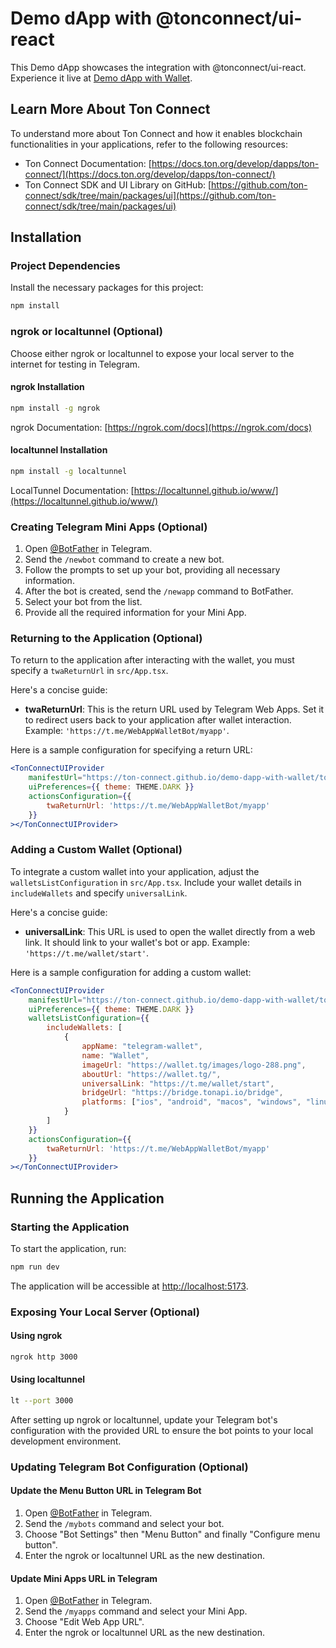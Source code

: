 # Demo dApp with @tonconnect/ui-react

This Demo dApp showcases the integration with @tonconnect/ui-react. Experience it live at [Demo dApp with Wallet](https://ton-connect.github.io/demo-dapp-with-wallet/).

## Learn More About Ton Connect

To understand more about Ton Connect and how it enables blockchain functionalities in your applications, refer to the following resources:
- Ton Connect Documentation: [https://docs.ton.org/develop/dapps/ton-connect/](https://docs.ton.org/develop/dapps/ton-connect/)
- Ton Connect SDK and UI Library on GitHub: [https://github.com/ton-connect/sdk/tree/main/packages/ui](https://github.com/ton-connect/sdk/tree/main/packages/ui)

## Installation

### Project Dependencies

Install the necessary packages for this project:

```bash
npm install
```

### ngrok or localtunnel (Optional)

Choose either ngrok or localtunnel to expose your local server to the internet for testing in Telegram.

#### ngrok Installation

```bash
npm install -g ngrok
```

ngrok Documentation: [https://ngrok.com/docs](https://ngrok.com/docs)

#### localtunnel Installation

```bash
npm install -g localtunnel
```

LocalTunnel Documentation: [https://localtunnel.github.io/www/](https://localtunnel.github.io/www/)

### Creating Telegram Mini Apps (Optional)

1. Open [@BotFather](https://t.me/BotFather) in Telegram.
2. Send the `/newbot` command to create a new bot.
3. Follow the prompts to set up your bot, providing all necessary information.
4. After the bot is created, send the `/newapp` command to BotFather.
5. Select your bot from the list.
6. Provide all the required information for your Mini App.


### Returning to the Application (Optional)

To return to the application after interacting with the wallet, you must specify a `twaReturnUrl` in `src/App.tsx`.

Here's a concise guide:

- **twaReturnUrl**: This is the return URL used by Telegram Web Apps. Set it to redirect users back to your application after wallet interaction. Example: `'https://t.me/WebAppWalletBot/myapp'`.

Here is a sample configuration for specifying a return URL:

```jsx
<TonConnectUIProvider
    manifestUrl="https://ton-connect.github.io/demo-dapp-with-wallet/tonconnect-manifest.json"
    uiPreferences={{ theme: THEME.DARK }}
    actionsConfiguration={{
        twaReturnUrl: 'https://t.me/WebAppWalletBot/myapp'
    }}
></TonConnectUIProvider>
```

### Adding a Custom Wallet (Optional)

To integrate a custom wallet into your application, adjust the `walletsListConfiguration` in `src/App.tsx`. Include your wallet details in `includeWallets` and specify `universalLink`. 

Here's a concise guide:

- **universalLink**: This URL is used to open the wallet directly from a web link. It should link to your wallet's bot or app. Example: `'https://t.me/wallet/start'`.

Here is a sample configuration for adding a custom wallet:

```jsx
<TonConnectUIProvider
    manifestUrl="https://ton-connect.github.io/demo-dapp-with-wallet/tonconnect-manifest.json"
    uiPreferences={{ theme: THEME.DARK }}
    walletsListConfiguration={{
        includeWallets: [
            {
                appName: "telegram-wallet",
                name: "Wallet",
                imageUrl: "https://wallet.tg/images/logo-288.png",
                aboutUrl: "https://wallet.tg/",
                universalLink: "https://t.me/wallet/start",
                bridgeUrl: "https://bridge.tonapi.io/bridge",
                platforms: ["ios", "android", "macos", "windows", "linux"]
            }
        ]
    }}
    actionsConfiguration={{
        twaReturnUrl: 'https://t.me/WebAppWalletBot/myapp'
    }}
></TonConnectUIProvider>
```

## Running the Application

### Starting the Application

To start the application, run:

```bash
npm run dev
```

The application will be accessible at [http://localhost:5173](http://localhost:5173).

### Exposing Your Local Server (Optional)

#### Using ngrok

```bash
ngrok http 3000
```

#### Using localtunnel

```bash
lt --port 3000
```

After setting up ngrok or localtunnel, update your Telegram bot's configuration with the provided URL to ensure the bot points to your local development environment.

### Updating Telegram Bot Configuration (Optional)

#### Update the Menu Button URL in Telegram Bot

1. Open [@BotFather](https://t.me/BotFather) in Telegram.
2. Send the `/mybots` command and select your bot.
3. Choose "Bot Settings" then "Menu Button" and finally "Configure menu button".
4. Enter the ngrok or localtunnel URL as the new destination.

#### Update Mini Apps URL in Telegram

1. Open [@BotFather](https://t.me/BotFather) in Telegram.
2. Send the `/myapps` command and select your Mini App.
3. Choose "Edit Web App URL".
4. Enter the ngrok or localtunnel URL as the new destination.
